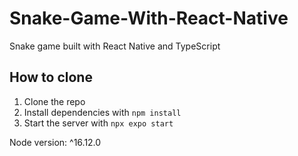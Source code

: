# Snake-Game-With-React-Native

Snake game built with React Native and TypeScript

## How to clone

1. Clone the repo
2. Install dependencies with `npm install`
3. Start the server with `npx expo start`

Node version: ^16.12.0

